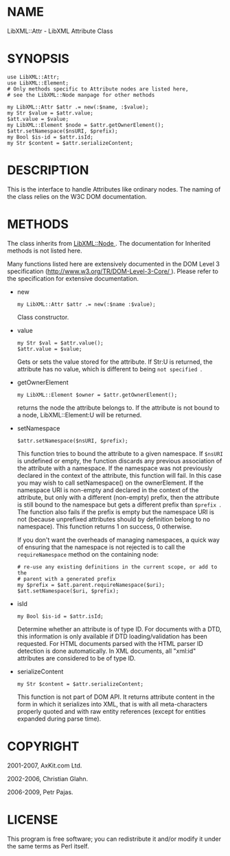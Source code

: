 NAME
====

LibXML::Attr - LibXML Attribute Class

SYNOPSIS
========

    use LibXML::Attr;
    use LibXML::Element;
    # Only methods specific to Attribute nodes are listed here,
    # see the LibXML::Node manpage for other methods

    my LibXML::Attr $attr .= new(:$name, :$value);
    my Str $value = $attr.value;
    $att.value = $value;
    my LibXML::Element $node = $attr.getOwnerElement();
    $attr.setNamespace($nsURI, $prefix);
    my Bool $is-id = $attr.isId;
    my Str $content = $attr.serializeContent;

DESCRIPTION
===========

This is the interface to handle Attributes like ordinary nodes. The naming of the class relies on the W3C DOM documentation.

METHODS
=======

The class inherits from [LibXML::Node ](LibXML::Node ). The documentation for Inherited methods is not listed here.

Many functions listed here are extensively documented in the DOM Level 3 specification ([http://www.w3.org/TR/DOM-Level-3-Core/ ](http://www.w3.org/TR/DOM-Level-3-Core/ )). Please refer to the specification for extensive documentation.

  * new

        my LibXML::Attr $attr .= new(:$name :$value);

    Class constructor.

  * value

        my Str $val = $attr.value();
        $attr.value = $value;

    Gets or sets the value stored for the attribute. If Str:U is returned, the attribute has no value, which is different to being `not specified `.

  * getOwnerElement

        my LibXML::Element $owner = $attr.getOwnerElement();

    returns the node the attribute belongs to. If the attribute is not bound to a node, LibXML::Element:U will be returned.

  * setNamespace

        $attr.setNamespace($nsURI, $prefix);

    This function tries to bound the attribute to a given namespace. If `$nsURI ` is undefined or empty, the function discards any previous association of the attribute with a namespace. If the namespace was not previously declared in the context of the attribute, this function will fail. In this case you may wish to call setNamespace() on the ownerElement. If the namespace URI is non-empty and declared in the context of the attribute, but only with a different (non-empty) prefix, then the attribute is still bound to the namespace but gets a different prefix than `$prefix `. The function also fails if the prefix is empty but the namespace URI is not (because unprefixed attributes should by definition belong to no namespace). This function returns 1 on success, 0 otherwise.

    If you don't want the overheads of managing namespaces, a quick way of ensuring that the namespace is not rejected is to call the `requireNamespace` method on the containing node:

        # re-use any existing definitions in the current scope, or add to the
        # parent with a generated prefix
        my $prefix = $att.parent.requireNamespace($uri);
        $att.setNamespace($uri, $prefix);

  * isId

        my Bool $is-id = $attr.isId;

    Determine whether an attribute is of type ID. For documents with a DTD, this information is only available if DTD loading/validation has been requested. For HTML documents parsed with the HTML parser ID detection is done automatically. In XML documents, all "xml:id" attributes are considered to be of type ID.

  * serializeContent

        my Str $content = $attr.serializeContent;

    This function is not part of DOM API. It returns attribute content in the form in which it serializes into XML, that is with all meta-characters properly quoted and with raw entity references (except for entities expanded during parse time).

COPYRIGHT
=========

2001-2007, AxKit.com Ltd.

2002-2006, Christian Glahn.

2006-2009, Petr Pajas.

LICENSE
=======

This program is free software; you can redistribute it and/or modify it under the same terms as Perl itself.

